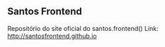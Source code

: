 ## Santos Frontend

Repositório do site oficial do santos.frontend()
Link: http://santosfrontend.github.io


